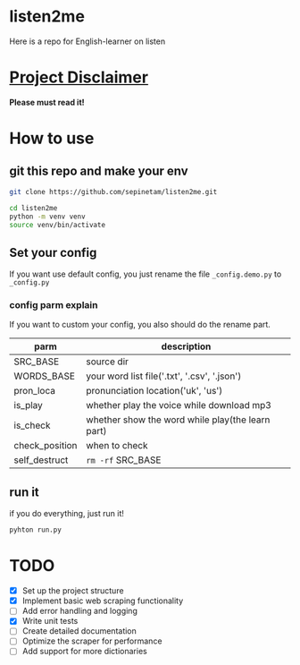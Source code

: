 # listen2me
Here is a repo for English-learner on listen

# [Project Disclaimer](Statement.md)
**Please must read it!**

# How to use
## git this repo and make your env

```bash
git clone https://github.com/sepinetam/listen2me.git
```

```bash
cd listen2me
python -m venv venv
source venv/bin/activate
```

## Set your config
If you want use default config, you just rename the file `_config.demo.py` to `_config.py`

### config parm explain
If you want to custom your config, you also should do the rename part.

| parm           | description                                      |
|----------------|--------------------------------------------------|
| SRC_BASE       | source dir                                       |
| WORDS_BASE     | your word list file('.txt', '.csv', '.json')     |
| pron_loca      | pronunciation location('uk', 'us')               |
| is_play        | whether play the voice while download mp3        |
| is_check       | whether show the word while play(the learn part) |
| check_position | when to check                                    |
| self_destruct  | `rm -rf` SRC_BASE                                |

## run it
if you do everything, just run it!
```bash
pyhton run.py
```

# TODO
- [x] Set up the project structure
- [x] Implement basic web scraping functionality
- [ ] Add error handling and logging
- [x] Write unit tests
- [ ] Create detailed documentation
- [ ] Optimize the scraper for performance
- [ ] Add support for more dictionaries
